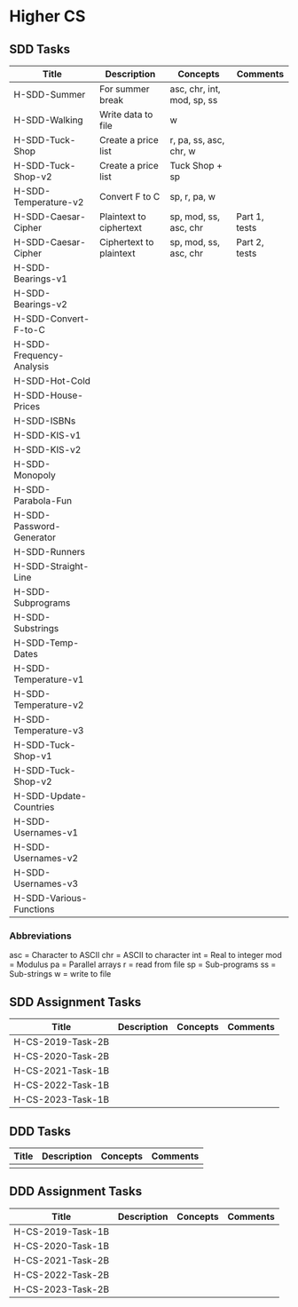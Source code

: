 # Higher CS


## SDD Tasks

| Title                    | Description             | Concepts                   | Comments |
| -----                    | -----------             | --------                   | -------- |
| H-SDD-Summer             | For summer break        | asc, chr, int, mod, sp, ss | |
| H-SDD-Walking            | Write data to file      | w                          | |
| H-SDD-Tuck-Shop          | Create a price list     | r, pa, ss, asc, chr, w     | |
| H-SDD-Tuck-Shop-v2       | Create a price list     | Tuck Shop + sp             | |
| H-SDD-Temperature-v2     | Convert F to C          | sp, r, pa, w               | |
| H-SDD-Caesar-Cipher      | Plaintext to ciphertext | sp, mod, ss, asc, chr      | Part 1, tests |
| H-SDD-Caesar-Cipher      | Ciphertext to plaintext | sp, mod, ss, asc, chr      | Part 2, tests |
| H-SDD-Bearings-v1        | | | |
| H-SDD-Bearings-v2        | | | |
| H-SDD-Convert-F-to-C     | | | |
| H-SDD-Frequency-Analysis | | | |
| H-SDD-Hot-Cold           | | | |
| H-SDD-House-Prices       | | | |
| H-SDD-ISBNs              | | | |
| H-SDD-KIS-v1             | | | |
| H-SDD-KIS-v2             | | | |
| H-SDD-Monopoly           | | | |
| H-SDD-Parabola-Fun       | | | |
| H-SDD-Password-Generator | | | |
| H-SDD-Runners            | | | |
| H-SDD-Straight-Line      | | | |
| H-SDD-Subprograms        | | | |
| H-SDD-Substrings         | | | |
| H-SDD-Temp-Dates         | | | |
| H-SDD-Temperature-v1     | | | |
| H-SDD-Temperature-v2     | | | |
| H-SDD-Temperature-v3     | | | |
| H-SDD-Tuck-Shop-v1       | | | |
| H-SDD-Tuck-Shop-v2       | | | |
| H-SDD-Update-Countries   | | | |
| H-SDD-Usernames-v1       | | | |
| H-SDD-Usernames-v2       | | | |
| H-SDD-Usernames-v3       | | | |
| H-SDD-Various-Functions  | | | |


### Abbreviations

asc = Character to ASCII
chr = ASCII to character
int = Real to integer
mod = Modulus
pa = Parallel arrays
r = read from file
sp = Sub-programs
ss = Sub-strings
w = write to file


## SDD Assignment Tasks

| Title             | Description | Concepts | Comments |
| -----             | ----------- | -------- | -------- |
| H-CS-2019-Task-2B | | | |
| H-CS-2020-Task-2B | | | |
| H-CS-2021-Task-1B | | | |
| H-CS-2022-Task-1B | | | |
| H-CS-2023-Task-1B | | | |


## DDD Tasks

| Title         | Description | Concepts | Comments |
| -----         | ----------- | -------- | -------- |
| | | | | 


## DDD Assignment Tasks

| Title             | Description | Concepts | Comments |
| -----             | ----------- | -------- | -------- |
| H-CS-2019-Task-1B | | | |
| H-CS-2020-Task-1B | | | |
| H-CS-2021-Task-2B | | | |
| H-CS-2022-Task-2B | | | |
| H-CS-2023-Task-2B | | | |